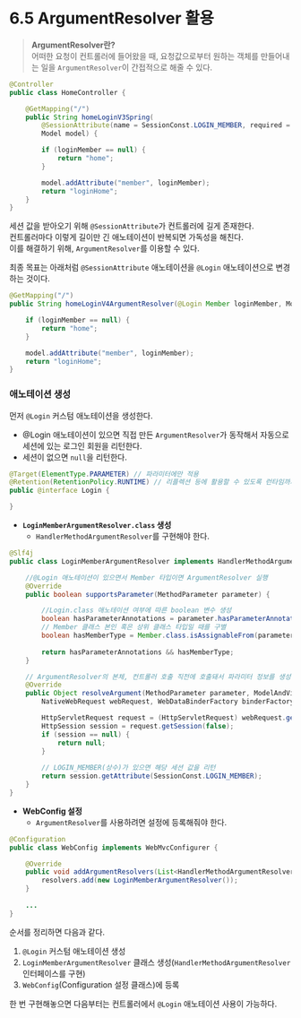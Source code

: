 # 6.5 ArgumentResolver 활용

> **ArgumentResolver란?**  
> 어떠한 요청이 컨트롤러에 들어왔을 때, 요청값으로부터 원하는 객체를 만들어내는 일을 `ArgumentResolver`이 간접적으로 해줄 수 있다.

```java
@Controller
public class HomeController {

	@GetMapping("/")
	public String homeLoginV3Spring(
		@SessionAttribute(name = SessionConst.LOGIN_MEMBER, required = false) Member loginMember,
		Model model) {

		if (loginMember == null) {
			return "home";
		}

		model.addAttribute("member", loginMember);
		return "loginHome";
	}
}
```

세션 값을 받아오기 위해 `@SessionAttribute`가 컨트롤러에 길게 존재한다.  
컨트롤러마다 이렇게 길이만 긴 애노테이션이 반복되면 가독성을 해친다.  
이를 해결하기 위해, `ArgumentResolver`를 이용할 수 있다.

최종 목표는 아래처럼 `@SessionAttribute` 애노테이션을 `@Login` 애노테이션으로 변경하는 것이다.

```java
@GetMapping("/")
public String homeLoginV4ArgumentResolver(@Login Member loginMember, Model model) {

    if (loginMember == null) {
        return "home";
    }

    model.addAttribute("member", loginMember);
    return "loginHome";
}
```

### 애노테이션 생성

먼저 `@Login` 커스텀 애노테이션을 생성한다.

- @Login 애노테이션이 있으면 직접 만든 `ArgumentResolver`가 동작해서
자동으로 세션에 있는 로그인 회원을 리턴한다.
- 세션이 없으면 `null`을 리턴한다.


```java
@Target(ElementType.PARAMETER) // 파라미터에만 적용
@Retention(RetentionPolicy.RUNTIME) // 리플렉션 등에 활용할 수 있도록 런타임까지 애노테이션이 남아있음
public @interface Login {

}
```

- **`LoginMemberArgumentResolver.class` 생성**
  - `HandlerMethodArgumentResolver`를 구현해야 한다.

```java
@Slf4j
public class LoginMemberArgumentResolver implements HandlerMethodArgumentResolver {

	//@Login 애노테이션이 있으면서 Member 타입이면 ArgumentResolver 실행
	@Override
	public boolean supportsParameter(MethodParameter parameter) {

		//Login.class 애노테이션 여부에 따른 boolean 변수 생성
		boolean hasParameterAnnotations = parameter.hasParameterAnnotation(Login.class);
		// Member 클래스 본인 혹은 상위 클래스 타입일 때를 구별
		boolean hasMemberType = Member.class.isAssignableFrom(parameter.getParameterType());
		
		return hasParameterAnnotations && hasMemberType;
	}

	// ArgumentResolver의 본체, 컨트롤러 호출 직전에 호출돼서 파라미터 정보를 생성
	@Override
	public Object resolveArgument(MethodParameter parameter, ModelAndViewContainer mavContainer,
		NativeWebRequest webRequest, WebDataBinderFactory binderFactory) throws Exception {

		HttpServletRequest request = (HttpServletRequest) webRequest.getNativeRequest();
		HttpSession session = request.getSession(false);
		if (session == null) {
			return null;
		}
		
		// LOGIN_MEMBER(상수)가 있으면 해당 세션 값을 리턴
		return session.getAttribute(SessionConst.LOGIN_MEMBER);
	}
}
```

- **WebConfig 설정**
  - `ArgumentResolver`를 사용하려면 설정에 등록해줘야 한다.
  
```java
@Configuration
public class WebConfig implements WebMvcConfigurer {

	@Override
	public void addArgumentResolvers(List<HandlerMethodArgumentResolver> resolvers) {
		resolvers.add(new LoginMemberArgumentResolver());
	}
	
    ...
}
```

순서를 정리하면 다음과 같다.

1. `@Login` 커스텀 애노테이션 생성
2. `LoginMemberArgumentResolver` 클래스 생성(`HandlerMethodArgumentResolver` 인터페이스를 구현)
3. `WebConfig`(Configuration 설정 클래스)에 등록

한 번 구현해놓으면 다음부터는 컨트롤러에서 `@Login` 애노테이션 사용이 가능하다.  
